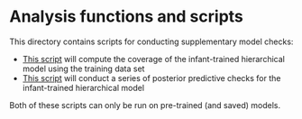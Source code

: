 # Analysis functions and scripts

This directory contains scripts for conducting supplementary model checks:

* [This script](get_coverage.R) will compute the coverage of the infant-trained hierarchical model using the training data set
* [This script](poseterior_pred_check.R) will conduct a series of posterior predictive checks for the infant-trained hierarchical model 

Both of these scripts can only be run on pre-trained (and saved) models.
